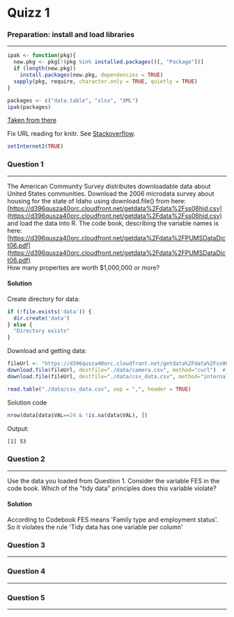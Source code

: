 Quizz 1
===========

### Preparation: install and load libraries 
--------------------------------------------

```r
ipak <- function(pkg){
  new.pkg <- pkg[!(pkg %in% installed.packages()[, "Package"])]
  if (length(new.pkg))
    install.packages(new.pkg, dependencies = TRUE)
  sapply(pkg, require, character.only = TRUE, quietly = TRUE)
}

packages <- c("data.table", "xlsx", "XML")
ipak(packages) 
```
[Taken from there](https://gist.github.com/stevenworthington/3178163)

Fix URL reading for knitr. See [Stackoverflow](http://stackoverflow.com/a/20003380).

```r
setInternet2(TRUE)
```

### Question 1
--------------
The American Community Survey distributes downloadable data about United States communities. Download the 2006 microdata survey about housing for the state of Idaho using download.file() from here:
[https://d396qusza40orc.cloudfront.net/getdata%2Fdata%2Fss06hid.csv](https://d396qusza40orc.cloudfront.net/getdata%2Fdata%2Fss06hid.csv) <br>
and load the data into R. The code book, describing the variable names is here: 
[https://d396qusza40orc.cloudfront.net/getdata%2Fdata%2FPUMSDataDict06.pdf](https://d396qusza40orc.cloudfront.net/getdata%2Fdata%2FPUMSDataDict06.pdf)<br>
How many properties are worth $1,000,000 or more? 

#### Solution
Create directory for data:

```r
if (!file.exists('data')) {
  dir.create('data')
} else {
  "Directory exists"
}
```

Download and getting data:
```r
fileUrl <- "https://d396qusza40orc.cloudfront.net/getdata%2Fdata%2Fss06hid.csv"
download.file(fileUrl, destfile="./data/camera.csv", method="curl")  # Linux
download.file(fileUrl, destfile="./data/csv_data.csv", method="internal") # Windows

read.table("./data/csv_data.csv", sep = ",", header = TRUE)
```

Solution code
```r
nrow(data[data$VAL==24 & !is.na(data$VAL), ])
```
Output:
```bash
[1] 53
```
### Question 2
--------------
Use the data you loaded from Question 1. Consider the variable FES in the code book. Which of the "tidy data" principles does this variable violate? 

#### Solution
According to Codebook FES means 'Family type and employment status'. So it violates the rule 'Tidy data has one variable per column'

### Question 3
--------------

### Question 4
--------------

### Question 5
--------------